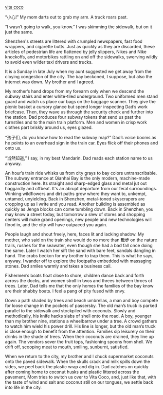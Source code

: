 
<ins> vita coco </ins>


   “小心!” My mom darts out to grab my arm. A truck roars past.

   “I wasn’t going to walk, you know.” I was skimming the sidewalk, but on it just the same. 
   
   Shenzhen's streets are littered with crumpled newspapers, fast food wrappers, and cigarette butts. Just as quickly as they are discarded, these articles of pedestrian life are flattened by jelly slippers, Nikes and Nike knockoffs, and motorbikes rattling on and off the sidewalks, swerving wildly to avoid even wilder taxi drivers and trucks.

   It is a Sunday in late July when my aunt suggested we get away from the cloying congestion of the city. The bay beckoned, I suppose, but also the internet was down. My brother and I agreed.

   My mother’s hand drops from my forearm only when we descend the subway stairs and enter white-tiled underground. Two uniformed men stand guard and watch us place our bags on the baggage scanner. They give the picnic basket a cursory glance but spend longer inspecting Dad’s work briefcase. Then, they wave us through the security check and further into the station. Dad produces four subway tokens that send us past the turnstiles and to the main train platform. Men and women in crisp work clothes part briskly around us, eyes glazed.

   “孩子们, do you know how to read the subway map?” Dad’s voice booms as he points to an overhead sign in the train car. Eyes flick off their phones and onto us. 

   “当然知道,” I say, in my best Mandarin. Dad reads each station name to us anyway. 

   An hour’s train ride whisks us from city grays to bay colors untranscribable. The subway entrance at Qianhai Bay is the only modern, machine-made construction here. Its straight and sharp-edged glass and metal jut out haggardly and offbeat. It's an abrupt departure from our feral surroundings. Winking wildflowers and dirt paths grow where they want to, unkempt, untamed, unyielding. Back in Shenzhen, metal-toned skyscrapers are cropping up as I write and you read. Another building is assembled as quickly as Jenga blocks can come tumbling down. Back in Shenzhen, you may know a street today, but tomorrow a slew of stores and shopping centers will make grand openings, new people and new technologies will flood in, and the city will have outpaced you again.

   People laugh and shout freely, here, faces lit and lacking shadow. My mother, who said on the train she would do no more than 散步 on the nature trails, rushes for the seawater, even though she had a bad fall once doing the same. Later I watch her sift the sand with bare feet, sandals dangling in hand. The crabs beckon for my brother to trap them. This is what he says, anyway. I wander off to explore the footpaths embedded with massaging stones. Dad smiles warmly and takes a business call. 

   Fishermen’s boats float close to shore, children dance back and forth across the docks, and women stroll in twos and threes between throes of trees. Later, Dad tells me that the only homes the families of the bay know are their shabby boats. I feel a pang of pity fused with envy.

   Down a path shaded by trees and beach umbrellas, a man and boy compete for loose change in the pockets of passersby. The old man’s truck is parked parallel to the sidewalk and stockpiled with coconuts. Slowly and methodically, his knife hacks slabs of shell onto the road. A boy, younger than my brother nine, stations a wheelbarrow under a tree. A crowd gathers to watch him wield his power drill. His line is longer, but the old man’s truck is close enough to benefit from the attention. Families sip leisurely on their drinks in the shade of trees. When their coconuts are drained, they line up again. The vendors sever the fruit tops, fashioning spoons from shell. We drift off, scooping meat to mouth, smiling, sunburnt, satisfied.

  When we return to the city, my brother and I chuck supermarket coconuts onto the paved sidewalk. When the skulls crack and milk spills down the sides, we peel back the plastic wrap and dig in. Dad catches on quickly after coming home to coconut husks and plastic littered across the pavement, Mom tries to switch us over to Vita Coco, and, just like that, with the taste of wind and salt and coconut still on our tongues, we settle back into life in the city.
